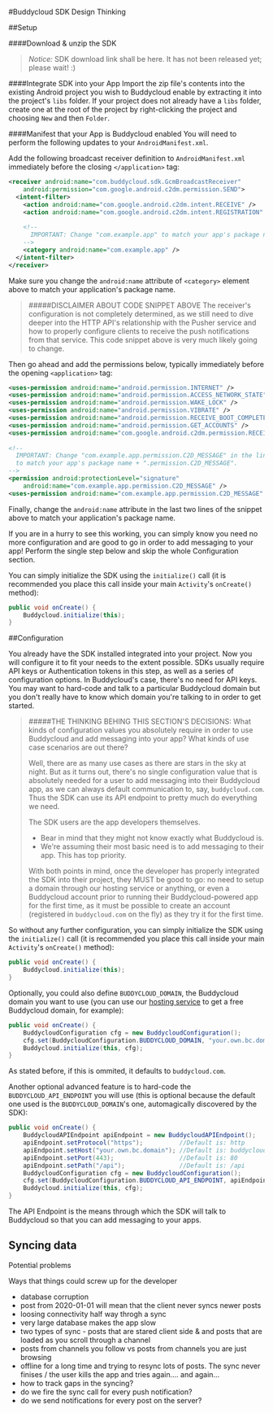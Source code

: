 #Buddycloud SDK Design Thinking

##Setup

####Download & unzip the SDK
> *Notice:* SDK download link shall be here. It has not been released yet; please wait! :)

####Integrate SDK into your App
Import the zip file's contents into the existing Android project you wish to Buddycloud enable by extracting it into the project's `libs` folder. If your project does not already have a `libs` folder, create one at the root of the project by right-clicking the project and choosing `New` and then `Folder`.

####Manifest that your App is Buddycloud enabled
You will need to perform the following updates to your `AndroidManifest.xml`.

Add the following broadcast receiver definition to `AndroidManifest.xml` immediately before the closing `</application>` tag:

```xml
<receiver android:name="com.buddycloud.sdk.GcmBroadcastReceiver"
    android:permission="com.google.android.c2dm.permission.SEND">
  <intent-filter>
    <action android:name="com.google.android.c2dm.intent.RECEIVE" />
    <action android:name="com.google.android.c2dm.intent.REGISTRATION" />
 
    <!--
      IMPORTANT: Change "com.example.app" to match your app's package name.
    -->
    <category android:name="com.example.app" />
  </intent-filter>
</receiver>
```
Make sure you change the `android:name` attribute of `<category>` element above to match your application's package name.

> #####DISCLAIMER ABOUT CODE SNIPPET ABOVE
> The receiver's configuration is not completely determined, as we still need to dive deeper into the HTTP API's relationship with the Pusher service and how to properly configure clients to receive the push notifications from that service. This code snippet above is very much likely going to change.

Then go ahead and add the permissions below, typically immediately before the opening `<application>` tag:

```xml
<uses-permission android:name="android.permission.INTERNET" />
<uses-permission android:name="android.permission.ACCESS_NETWORK_STATE" />
<uses-permission android:name="android.permission.WAKE_LOCK" />
<uses-permission android:name="android.permission.VIBRATE" />
<uses-permission android:name="android.permission.RECEIVE_BOOT_COMPLETED" />
<uses-permission android:name="android.permission.GET_ACCOUNTS" />
<uses-permission android:name="com.google.android.c2dm.permission.RECEIVE" />
 
<!--
  IMPORTANT: Change "com.example.app.permission.C2D_MESSAGE" in the lines below
  to match your app's package name + ".permission.C2D_MESSAGE".
-->
<permission android:protectionLevel="signature"
    android:name="com.example.app.permission.C2D_MESSAGE" />
<uses-permission android:name="com.example.app.permission.C2D_MESSAGE" />
```

Finally, change the `android:name` attribute in the last two lines of the snippet above to match your application's package name.

If you are in a hurry to see this working, you can simply know you need no more configuration and are good to go in order to add messaging to your app! Perform the single step below and skip the whole Configuration section.

You can simply initialize the SDK using the `initialize()` call (it is recommended you place this call inside your main `Activity`'s `onCreate()` method):

```java
public void onCreate() {
    Buddycloud.initialize(this);
}
```

##Configuration

You already have the SDK installed integrated into your project.
Now you will configure it to fit your needs to the extent possible.
SDKs usually require API keys or Authentication tokens in this step, as well as a series of configuration options.
In Buddycloud's case, there's no need for API keys.
You may want to hard-code and talk to a particular Buddycloud domain but you don't really have to know which domain you're talking to in order to get started.

> #####THE THINKING BEHING THIS SECTION'S DECISIONS:
> What kinds of configuration values you absolutely require in order to use Buddycloud and add messaging into your app?
> What kinds of use case scenarios are out there?
> 
> Well, there are as many use cases as there are stars in the sky at night. But as it turns out, there's no single configuration value that is absolutely needed for a user to add messaging into their Buddycloud app, as we can always default communication to, say, `buddycloud.com`. Thus the SDK can use its API endpoint to pretty much do everything we need.
> 
> The SDK users are the app developers themselves.
> 
> * Bear in mind that they might not know exactly what Buddycloud is.
> * We're assuming their most basic need is to add messaging to their app. This has top priority.
> 
> With both points in mind, once the developer has properly integrated the SDK into their project, they MUST be good to go: no need to setup a domain through our hosting service or anything, or even a Buddycloud account prior to running their  Buddycloud-powered app for the first time, as it must be possible to create an account (registered in `buddycloud.com` on the fly) as they try it for the first time.

So without any further configuration, you can simply initialize the SDK using the `initialize()` call (it is recommended you place this call inside your main `Activity`'s `onCreate()` method):

```java
public void onCreate() {
    Buddycloud.initialize(this);
}
```

Optionally, you could also define `BUDDYCLOUD_DOMAIN`, the Buddycloud domain you want to use (you can use our [hosting service](https://hosting.buddycloud.com/login) to get a free Buddycloud domain, for example):

```java
public void onCreate() {
    BuddycloudConfiguration cfg = new BuddycloudConfiguration();
    cfg.set(BuddycloudConfiguration.BUDDYCLOUD_DOMAIN, "your.own.bc.domain");
    Buddycloud.initialize(this, cfg);
}
```

As stated before, if this is ommited, it defaults to `buddycloud.com`.

Another optional advanced feature is to hard-code the `BUDDYCLOUD_API_ENDPOINT` you will use (this is optional because the default one used is the `BUDDYCLOUD_DOMAIN`'s one, automagically discovered by the SDK):

```java
public void onCreate() {
    BuddycloudAPIEndpoint apiEndpoint = new BuddycloudAPIEndpoint();
    apiEndpoint.setProtocol("https");          //Default is: http
    apiEndpoint.setHost("your.own.bc.domain"); //Default is: buddycloud.com
    apiEndpoint.setPort(443);                  //Default is: 80
    apiEndpoint.setPath("/api");               //Default is: /api
    BuddycloudConfiguration cfg = new BuddycloudConfiguration();
    cfg.set(BuddycloudConfiguration.BUDDYCLOUD_API_ENDPOINT, apiEndpoint.build());
    Buddycloud.initialize(this, cfg);
}
```
The API Endpoint is the means through which the SDK will talk to Buddycloud so that you can add messaging to your apps.

## Syncing data

Potential problems

Ways that things could screw up for the developer
- database corruption
- post from 2020-01-01 will mean that the client never syncs newer posts
- loosing connectivity half way throgh a sync
- very large database makes the app slow
- two types of sync - posts that are stared client side & and posts that are loaded as you scroll through a channel
- posts from channels you follow vs posts from channels you are just browsing
- offline for a long time and trying to resync lots of posts. The sync never finises / the user kills the app and tries again.... and again...
- how to track gaps in the syncing?
- do we fire the sync call for every push notification?
- do we send notifications for every post on the server?

